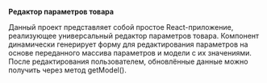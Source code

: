 **Редактор параметров товара**

Данный проект представляет собой простое React-приложение, реализующее универсальный редактор параметров товара. Компонент динамически генерирует форму для редактирования параметров на основе переданного массива параметров и модели с их значениями. После редактирования пользователем, обновлённые данные можно получить через метод getModel().